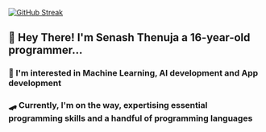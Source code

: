 [![GitHub Streak](https://github-readme-streak-stats.herokuapp.com?user=SenaThenu&theme=tokyonight&hide_border=true&border_radius=25&mode=weekly&exclude_days=Sun%2CSat&card_width=500&background=45%2C094A9F%2C49447E)](https://git.io/streak-stats)

## 👋 Hey There! I'm Senash Thenuja a 16-year-old programmer...

### 👀 I'm interested in Machine Learning, AI development and App development
### 🛹 Currently, I'm on the way, expertising essential programming skills and a handful of programming languages

<!---
SenaThenu/SenaThenu is a ✨ special ✨ repository because its `README.md` (this file) appears on your GitHub profile.
You can click the Preview link to take a look at your changes.
--->
